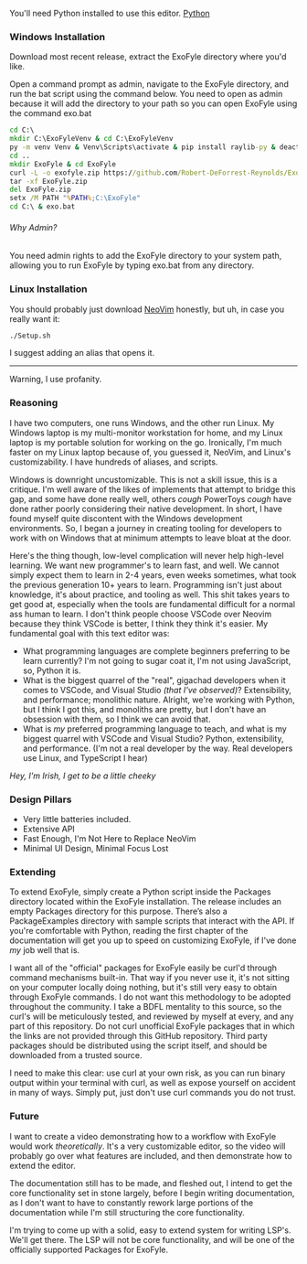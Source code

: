 You'll need Python installed to use this editor. [Python](https://www.python.org/downloads/)

### Windows Installation
Download most recent release, extract the ExoFyle directory where you'd like.

Open a command prompt as admin, navigate to the ExoFyle directory, and run the bat script using the command below.
You need to open as admin because it will add the directory to your path so you can open ExoFyle using the command exo.bat

```bat
cd C:\
mkdir C:\ExoFyleVenv & cd C:\ExoFyleVenv
py -m venv Venv & Venv\Scripts\activate & pip install raylib-py & deactivate
cd ..
mkdir ExoFyle & cd ExoFyle
curl -L -o exofyle.zip https://github.com/Robert-DeForrest-Reynolds/ExoFyle/releases/download/0.0.3/Alpha_0.0.3.zip
tar -xf ExoFyle.zip
del ExoFyle.zip
setx /M PATH "%PATH%;C:\ExoFyle"
cd C:\ & exo.bat
```

###### Why Admin?
You need admin rights to add the ExoFyle directory to your system path, allowing you to run ExoFyle by typing exo.bat from any directory.

### Linux Installation
You should probably just download [NeoVim](https://neovim.io/) honestly, but uh, in case you really want it:

```bash
./Setup.sh
```

I suggest adding an alias that opens it.

---

Warning, I use profanity.

### Reasoning
I have two computers, one runs Windows, and the other run Linux. My Windows laptop is my multi-monitor workstation for home, and my Linux laptop is my portable solution for working on the go. Ironically, I'm much faster on my Linux laptop because of, you guessed it, NeoVim, and Linux's customizability. I have hundreds of aliases, and scripts.

Windows is downright uncustomizable. This is not a skill issue, this is a critique. I'm well aware of the likes of implements that attempt to bridge this gap, and some have done really well, others *cough* PowerToys *cough* have done rather poorly considering their native development. In short, I have found myself quite discontent with the Windows development environments. So, I began a journey in creating tooling for developers to work with on Windows that at minimum attempts to leave bloat at the door.

Here's the thing though, low-level complication will never help high-level learning. We want new programmer's to learn fast, and well. We cannot simply expect them to learn in 2-4 years, even weeks sometimes, what took the previous generation 10+ years to learn. Programming isn't just about knowledge, it's about practice, and tooling as well. This shit takes years to get good at, especially when the tools are fundamental difficult for a normal ass human to learn. I don't think people choose VSCode over Neovim because they think VSCode is better, I think they think it's easier. My fundamental goal with this text editor was:
 - What programming languages are complete beginners preferring to be learn currently? I'm not going to sugar coat it, I'm not using JavaScript, so, Python it is.
 - What is the biggest quarrel of the "real", gigachad developers when it comes to VSCode, and Visual Studio *(that I've observed)*? Extensibility, and performance; monolithic nature. Alright, we're working with Python, but I think I got this, and monoliths are pretty, but I don't have an obsession with them, so I think we can avoid that.
 - What is *my* preferred programming language to teach, and what is my biggest quarrel with VSCode and Visual Studio? Python, extensibility, and performance. (I'm not a real developer by the way. Real developers use Linux, and TypeScript I hear)


*Hey, I'm Irish, I get to be a little cheeky*


### Design Pillars
 - Very little batteries included.
 - Extensive API
 - Fast Enough, I'm Not Here to Replace NeoVim
 - Minimal UI Design, Minimal Focus Lost

### Extending
To extend ExoFyle, simply create a Python script inside the Packages directory located within the ExoFyle installation. The release includes an empty Packages directory for this purpose.
There’s also a PackageExamples directory with sample scripts that interact with the API. If you're comfortable with Python, reading the first chapter of the documentation will get you up to speed on customizing ExoFyle, if I've done *my* job well that is.

I want all of the "official" packages for ExoFyle easily be curl'd through command mechanisms built-in. That way if you never use it, it's not sitting on your computer locally doing nothing, but it's still very easy to obtain through ExoFyle commands. I do not want this methodology to be adopted throughout the community. I take a BDFL mentality to this source, so the curl's will be meticulously tested, and reviewed by myself at every, and any part of this repository. Do not curl unofficial ExoFyle packages that in which the links are not provided through this GitHub repository. Third party packages should be distributed using the script itself, and should be downloaded from a trusted source.

I need to make this clear: use curl at your own risk, as you can run binary output within your terminal with curl, as well as expose yourself on accident in many of ways. Simply put, just don't use curl commands you do not trust.

### Future

I want to create a video demonstrating how to a workflow with ExoFyle would work *theoretically*. It's a very customizable editor, so the video will probably go over what features are included, and then demonstrate how to extend the editor.

The documentation still has to be made, and fleshed out, I intend to get the core functionality set in stone largely, before I begin writing documentation, as I don't want to have to constantly rework large portions of the documentation while I'm still structuring the core functionality.

I'm trying to come up with a solid, easy to extend system for writing LSP's. We'll get there. The LSP will not be core functionality, and will be one of the officially supported Packages for ExoFyle.